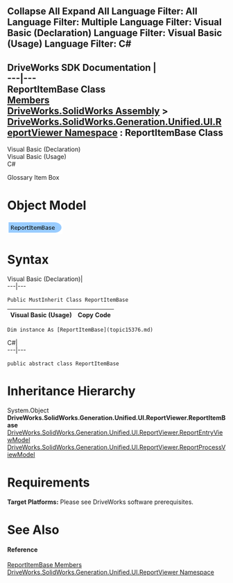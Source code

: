        

 Collapse All Expand All  Language Filter: All  Language Filter: Multiple  Language Filter: Visual Basic (Declaration) Language Filter: Visual Basic (Usage) Language Filter: C#  
---  
DriveWorks SDK Documentation  |   
---|---  
ReportItemBase Class   
[Members](topic15377.md)   
[DriveWorks.SolidWorks Assembly](topic13342.md) > [DriveWorks.SolidWorks.Generation.Unified.UI.ReportViewer Namespace](topic15361.md) : ReportItemBase Class  
---  
  
Visual Basic (Declaration)    
Visual Basic (Usage)    
C# 

Glossary Item Box

# Object Model

![](dotnetdiagramimages/image878.png)

# Syntax

Visual Basic (Declaration)|   
---|---  
      
    
    Public MustInherit Class ReportItemBase   
  
Visual Basic (Usage)| Copy Code  
---|---  
      
    
    Dim instance As [ReportItemBase](topic15376.md)  
  
C#|   
---|---  
      
    
    public abstract class ReportItemBase   
  
# Inheritance Hierarchy

System.Object  
**DriveWorks.SolidWorks.Generation.Unified.UI.ReportViewer.ReportItemBase**  
[DriveWorks.SolidWorks.Generation.Unified.UI.ReportViewer.ReportEntryViewModel](topic15363.md)  
[DriveWorks.SolidWorks.Generation.Unified.UI.ReportViewer.ReportProcessViewModel](topic15390.md)  


# Requirements

**Target Platforms:** Please see DriveWorks software prerequisites.

# See Also

#### Reference

[ReportItemBase Members](topic15377.md)   
[DriveWorks.SolidWorks.Generation.Unified.UI.ReportViewer Namespace](topic15361.md)


